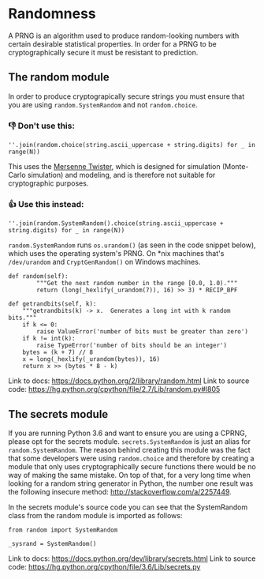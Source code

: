 # Randomness

A PRNG is an algorithm used to produce random-looking numbers with certain desirable statistical properties. In order for a PRNG to be cryptographically secure it must be resistant to prediction.

## The random module

In order to produce cryptograpically secure strings you must ensure that you are using `random.SystemRandom` and not `random.choice`.

### 👎 Don't use this:

~~~
''.join(random.choice(string.ascii_uppercase + string.digits) for _ in range(N))
~~~

This uses the [Mersenne Twister](https://en.wikipedia.org/wiki/Mersenne_Twister), which is designed for simulation (Monte-Carlo simulation) and modeling, and is therefore not suitable for cryptographic purposes.

### 👍 Use this instead:

~~~
''.join(random.SystemRandom().choice(string.ascii_uppercase + string.digits) for _ in range(N))
~~~

`random.SystemRandom` runs `os.urandom()` (as seen in the code snippet below), which uses the operating system's PRNG. On *nix machines that's `/dev/urandom` and `CryptGenRandom()` on Windows machines.

~~~
def random(self):
        """Get the next random number in the range [0.0, 1.0)."""
        return (long(_hexlify(_urandom(7)), 16) >> 3) * RECIP_BPF

def getrandbits(self, k):
    """getrandbits(k) -> x.  Generates a long int with k random bits."""
    if k <= 0:
        raise ValueError('number of bits must be greater than zero')
    if k != int(k):
        raise TypeError('number of bits should be an integer')
    bytes = (k + 7) // 8
    x = long(_hexlify(_urandom(bytes)), 16)
    return x >> (bytes * 8 - k)  
~~~

Link to docs: https://docs.python.org/2/library/random.html
Link to source code: https://hg.python.org/cpython/file/2.7/Lib/random.py#l805

## The secrets module

If you are running Python 3.6 and want to ensure you are using a CPRNG, please opt for the secrets module. `secrets.SystemRandom` is just an alias for `random.SystemRandom`. The reason behind creating this module was the fact that some developers were using `random.choice` and therefore by creating a module that only uses cryptographically secure functions there would be no way of making the same mistake. On top of that, for a very long time when looking for a random string generator in Python, the number one result was the following insecure method: http://stackoverflow.com/a/2257449.

In the secrets module's source code you can see that the SystemRandom class from the random module is imported as follows:

~~~
from random import SystemRandom

_sysrand = SystemRandom()
~~~

Link to docs: https://docs.python.org/dev/library/secrets.html
Link to source code: https://hg.python.org/cpython/file/3.6/Lib/secrets.py